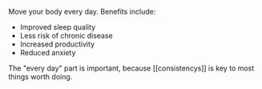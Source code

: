 ---
---

Move your body every day. Benefits include:

- Improved sleep quality
- Less risk of chronic disease
- Increased productivity
- Reduced anxiety

The "every day" part is important, because [[consistencys]] is key to most things worth doing.